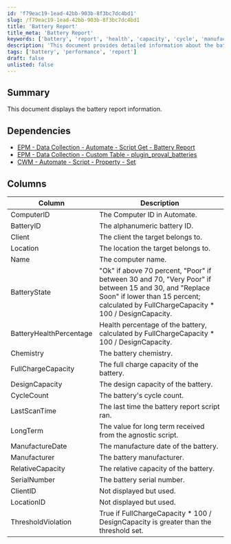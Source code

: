 ```yaml
---
id: 'f79eac19-1ead-42bb-903b-8f3bc7dc4bd1'
slug: /f79eac19-1ead-42bb-903b-8f3bc7dc4bd1
title: 'Battery Report'
title_meta: 'Battery Report'
keywords: ['battery', 'report', 'health', 'capacity', 'cycle', 'manufacturer', 'client', 'location']
description: 'This document provides detailed information about the battery report, including dependencies, columns, and calculations for battery health and performance metrics.'
tags: ['battery', 'performance', 'report']
draft: false
unlisted: false
---
```


## Summary

This document displays the battery report information.

## Dependencies

- [EPM - Data Collection - Automate - Script Get - Battery Report](/docs/59738aa7-5495-4e4d-a36a-cc8af2643865)
- [EPM - Data Collection - Custom Table - plugin_proval_batteries](/docs/5507c4d8-9cfc-4d67-9c84-7cbad5a37de1)
- [CWM - Automate - Script - Property - Set](/docs/2b64bf00-b8b2-499b-b9d2-70d218f18cfb)

## Columns

| Column                 | Description                                                                                                                                                     |
|-----------------------|-----------------------------------------------------------------------------------------------------------------------------------------------------------------|
| ComputerID            | The Computer ID in Automate.                                                                                                                                 |
| BatteryID             | The alphanumeric battery ID.                                                                                                                                  |
| Client                | The client the target belongs to.                                                                                                                             |
| Location              | The location the target belongs to.                                                                                                                           |
| Name                  | The computer name.                                                                                                                                              |
| BatteryState          | "Ok" if above 70 percent, "Poor" if between 30 and 70, "Very Poor" if between 15 and 30, and "Replace Soon" if lower than 15 percent; calculated by FullChargeCapacity * 100 / DesignCapacity. |
| BatteryHealthPercentage| Health percentage of the battery, calculated by FullChargeCapacity * 100 / DesignCapacity.                                                                     |
| Chemistry             | The battery chemistry.                                                                                                                                          |
| FullChargeCapacity     | The full charge capacity of the battery.                                                                                                                      |
| DesignCapacity        | The design capacity of the battery.                                                                                                                            |
| CycleCount            | The battery's cycle count.                                                                                                                                     |
| LastScanTime          | The last time the battery report script ran.                                                                                                                  |
| LongTerm              | The value for long term received from the agnostic script.                                                                                                    |
| ManufactureDate       | The manufacture date of the battery.                                                                                                                            |
| Manufacturer          | The battery manufacturer.                                                                                                                                      |
| RelativeCapacity      | The relative capacity of the battery.                                                                                                                           |
| SerialNumber          | The battery serial number.                                                                                                                                     |
| ClientID              | Not displayed but used.                                                                                                                                       |
| LocationID            | Not displayed but used.                                                                                                                                       |
| ThresholdViolation     | True if FullChargeCapacity * 100 / DesignCapacity is greater than the threshold set.                                                                          |

